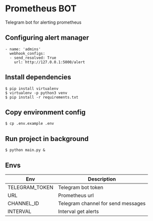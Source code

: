 # Prometheus BOT
Telegram bot for alerting prometheus 

## Configuring alert manager

```
- name: 'admins'
  webhook_configs:
  - send_resolved: True
    url: http://127.0.0.1:5000/alert
```

## Install dependencies
```
$ pip install virtualenv 
$ virtualenv -p python3 venv
$ pip install -r requirements.txt
```

## Copy environment config
```
$ cp .env.example .env
```

## Run project in background
```
$ python main.py &
```

## Envs
| Env            | Description                        |
|----------------|------------------------------------|
| TELEGRAM_TOKEN | Telegram bot token                 |
| URL            | Prometheus url                     |
| CHANNEL_ID     | Telegram channel for send messages |
| INTERVAL       | Interval get alerts                |